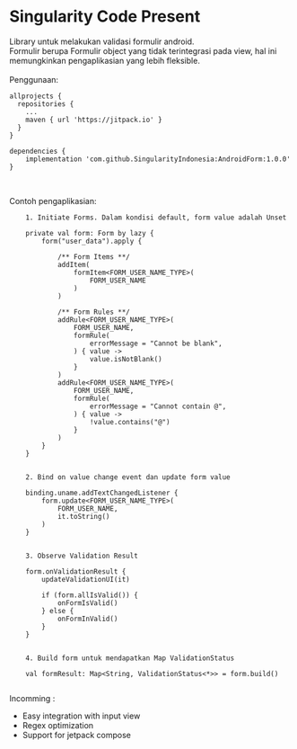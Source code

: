 # Singularity Code Present

Library untuk melakukan validasi formulir android.<br>
Formulir berupa Formulir object yang tidak terintegrasi pada view, hal ini memungkinkan pengaplikasian yang lebih fleksible.<br>
<br>
Penggunaan:<br>

```
allprojects {
  repositories {
    ...
    maven { url 'https://jitpack.io' }
  }
}
  
dependencies {
    implementation 'com.github.SingularityIndonesia:AndroidForm:1.0.0'
}

```
<br>

Contoh pengaplikasian:

```
    1. Initiate Forms. Dalam kondisi default, form value adalah Unset
    
    private val form: Form by lazy {
        form("user_data").apply {

            /** Form Items **/
            addItem(
                formItem<FORM_USER_NAME_TYPE>(
                    FORM_USER_NAME
                )
            )

            /** Form Rules **/
            addRule<FORM_USER_NAME_TYPE>(
                FORM_USER_NAME,
                formRule(
                    errorMessage = "Cannot be blank",
                ) { value ->
                    value.isNotBlank()
                }
            )
            addRule<FORM_USER_NAME_TYPE>(
                FORM_USER_NAME,
                formRule(
                    errorMessage = "Cannot contain @",
                ) { value ->
                    !value.contains("@")
                }
            )
        }
    }
    
    
    2. Bind on value change event dan update form value
    
    binding.uname.addTextChangedListener {
        form.update<FORM_USER_NAME_TYPE>(
            FORM_USER_NAME,
            it.toString()
        )
    }
    
    
    3. Observe Validation Result
    
    form.onValidationResult {
        updateValidationUI(it)

        if (form.allIsValid()) {
            onFormIsValid()
        } else {
            onFormInValid()
        }
    }
    
    
    4. Build form untuk mendapatkan Map ValidationStatus
    
    val formResult: Map<String, ValidationStatus<*>> = form.build()
    
```

Incomming :
- Easy integration with input view
- Regex optimization
- Support for jetpack compose
